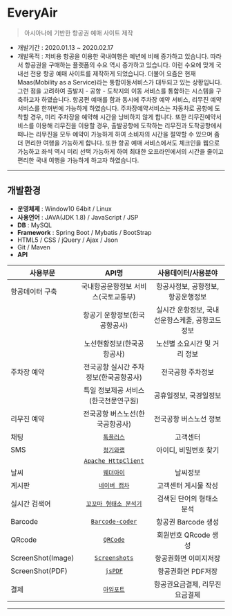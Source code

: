 
# EveryAir
> 아시아나에 기반한 항공권 예매 사이트 제작 
- 개발기간 : 2020.01.13 ~ 2020.02.17
- 개발목적 : 저비용 항공을 이용한 국내여행은 예년에 비해 증가하고 있습니다. 따라서 항공권을 구매하는 플랫폼의 수요 역시 증가하고 있습니다. 이런 수요에 맞게 국내선 전용 항공 예매 사이트를 제작하게 되었습니다. 더불어 요즘은 현재 Maas(Mobility as a Service)라는 통합이동서비스가 대두되고 있는 상황입니다. 그런 점을 고려하여 출발지 - 공항 - 도착지의 이동 서비스를 통합하는 시스템을 구축하고자 하였습니다. 항공편 예매를 함과 동시에 주차장 예약 서비스, 리무진 예약 서비스를 한꺼번에 가능하게 하였습니다. 주차장예약서비스는 자동차로 공항에 도착할 경우, 미리 주차장을 예약해 시간을 낭비하지 않게 합니다. 또한 리무진예약서비스를 이용해 리무진을 이용할 경우, 출발공항에 도착하는 리무진과 도착공항에서 떠나는 리무진을 모두 예약이 가능하게 하여 소비자의 시간을 절약할 수 있으며 좀 더 편리한 여행을 가능하게 합니다. 또한 항공 예매 서비스에서도 체크인을 웹으로 가능하고 좌석 역시 미리 선택 가능하게 하여 최대한 오프라인에서의 시간을 줄이고 편리한 국내 여행을 가능하게 하고자 하였습니다.

---

## 개발환경

- **운영체제** : Window10 64bit / Linux
- **사용언어** : JAVA(JDK 1.8) / JavaScript / JSP 
- **DB** : MySQL
- **Framework** : Spring Boot / Mybatis / BootStrap
- HTML5 / CSS / jQuery / Ajax / Json
- Git / Maven
- **API** 

| 사용부문 | API명 | 사용데이터/사용분야 |
|---|:---:|:---:|
| 항공데이터 구축 | 국내항공운항정보 서비스(국토교통부) | 항공사정보, 공항정보, 항공운행정보 |
|  | 항공기 운항정보(한국공항공사) | 실시간 운항정보, 국내선운항스케줄, 공항코드정보 |
|  | 노선현황정보(한국공항공사) | 노선별 소요시간 및 거리 정보 |
| 주차장 예약 | 전국공항 실시간 주차정보(한국공항공사) | 전국공항 주차정보 |
| | 특일 정보제공 서비스(한국천문연구원) | 공휴일정보, 국경일정보 |
| 리무진 예약 | 전국공항 버스노선(한국공항공사) | 전국공항 버스노선 정보 |
| 채팅 | <a href='https://tocplus.co.kr/' target="_blank">`톡플러스`</a>  | 고객센터 |
| SMS | <a href='https://www.bluehouselab.com/sms' target="_blank">`청기와랩`</a> | 아이디, 비밀번호 찾기 |
|  | <a href='https://mvnrepository.com/artifact/org.apache.httpcomponents/httpclient' target="_blank">`Apache HttpClient`</a> |  |
| 날씨 | <a href='https://www.weatheri.co.kr' target="_blank">`웨더아이`</a> | 날씨정보 |
| 게시판 |  <a href='https://developers.naver.com/products/captcha/' target="_blank">`네이버 캡차`</a> | 고객센터 게시물 작성 |
| 실시간 검색어 | <a href='http://kkma.snu.ac.kr' target="_blank">`꼬꼬마 형태소 분석기`</a> | 검색된 단어의 형태소 분석 |
| Barcode | <a href='https://barcode-coder.com/en/' target="_blank">`Barcode-coder`</a> | 항공권 Barcode 생성 |
| QRcode | <a href='https://github.com/davidshimjs/qrcodejs' target="_blank">`QRCode`</a> | 회원번호 QRcode 생성 |
| ScreenShot(Image) | <a href='https://html2canvas.hertzen.com/' target="_blank">`Screenshots`</a> | 항공권화면 이미지저장 |
| ScreenShot(PDF) | <a href='https://github.com/MrRio/jsPDF' target="_blank">`jsPDF`</a> | 항공권화면 PDF저장 |
| 결제 | <a href='https://www.iamport.kr' target="_blank">`아임포트`</a> | 항공권요금결제, 리무진요금결제 |


---
